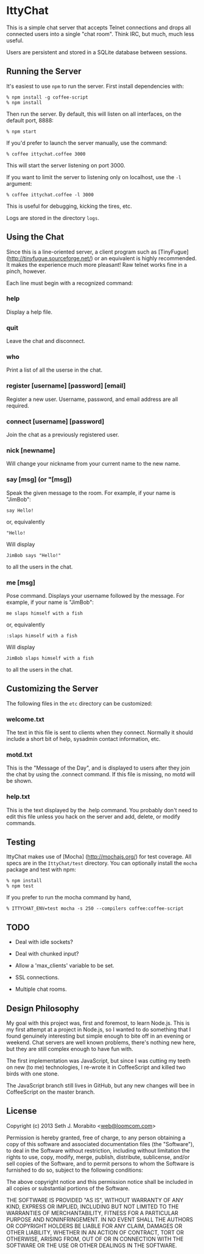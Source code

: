 IttyChat
========

This is a simple chat server that accepts Telnet connections and drops
all connected users into a single "chat room". Think IRC, but much,
much less useful.

Users are persistent and stored in a SQLite database between sessions.


Running the Server
------------------

It's easiest to use `npm` to run the server. First install dependencies with:

    % npm install -g coffee-script
    % npm install

Then run the server. By default, this will listen on all interfaces,
on the default port, 8888:

    % npm start

If you'd prefer to launch the server manually, use the command:

    % coffee ittychat.coffee 3000

This will start the server listening on port 3000.

If you want to limit the server to listening only on localhost, use
the `-l` argument:

    % coffee ittychat.coffee -l 3000

This is useful for debugging, kicking the tires, etc.

Logs are stored in the directory `logs`.

Using the Chat
--------------

Since this is a line-oriented server, a client program such as
[TinyFugue] (http://tinyfugue.sourceforge.net/) or an equivalent is
highly recommended. It makes the experience much more pleasant!  Raw
telnet works fine in a pinch, however.

Each line must begin with a recognized command:

### help

Display a help file.

### quit

Leave the chat and disconnect.

### who

Print a list of all the userse in the chat.

### register [username] [password] [email]

Register a new user. Username, password, and email address are all
required.

### connect [username] [password]

Join the chat as a previously registered user.

### nick [newname]

Will change your nickname from your current name to the new name.

### say [msg] (or "[msg])

Speak the given message to the room. For example, if your name is
"JimBob":

    say Hello!

or, equivalently

    "Hello!

Will display

    JimBob says "Hello!"

to all the users in the chat.

### me [msg]

Pose command. Displays your username followed by the message.  For
example, if your name is "JimBob":

    me slaps himself with a fish

or, equivalently

    :slaps himself with a fish

Will display

    JimBob slaps himself with a fish

to all the users in the chat.


Customizing the Server
---------------------

The following files in the `etc` directory can be customized:

### welcome.txt

The text in this file is sent to clients when they connect. Normally
it should include a short bit of help, sysadmin contact information,
etc.

### motd.txt

This is the "Message of the Day", and is displayed to users after they
join the chat by using the .connect command. If this file is missing,
no motd will be shown.

### help.txt

This is the text displayed by the .help command. You probably don't
need to edit this file unless you hack on the server and add, delete,
or modify commands.

Testing
-------

IttyChat makes use of [Mocha] (http://mochajs.org/)
for test coverage. All specs are in the `IttyChat/test` directory. You
can optionally install the `mocha` package and test with npm:

    % npm install
    % npm test

If you prefer to run the mocha command by hand,

    % ITTYCHAT_ENV=test mocha -s 250 --compilers coffee:coffee-script

TODO
----

* Deal with idle sockets?

* Deal with chunked input?

* Allow a 'max_clients' variable to be set.

* SSL connections.

* Multiple chat rooms.


Design Philosophy
-----------------

My goal with this project was, first and foremost, to learn Node.js.
This is my first attempt at a project in Node.js, so I wanted to do
something that I found genuinely interesting but simple enough to bite
off in an evening or weekend. Chat servers are well known problems,
there's nothing new here, but they are still complex enough to have fun
with.

The first implementation was JavaScript, but since I was cutting my
teeth on new (to me) technologies, I re-wrote it in CoffeeScript and
killed two birds with one stone.

The JavaScript branch still lives in GitHub, but any new changes
will bee in CoffeeScript on the master branch.


License
-------

Copyright (c) 2013 Seth J. Morabito &lt;web@loomcom.com&gt;

Permission is hereby granted, free of charge, to any person obtaining
a copy of this software and associated documentation files (the
"Software"), to deal in the Software without restriction, including
without limitation the rights to use, copy, modify, merge, publish,
distribute, sublicense, and/or sell copies of the Software, and to
permit persons to whom the Software is furnished to do so, subject to
the following conditions:

The above copyright notice and this permission notice shall be
included in all copies or substantial portions of the Software.

THE SOFTWARE IS PROVIDED "AS IS", WITHOUT WARRANTY OF ANY KIND,
EXPRESS OR IMPLIED, INCLUDING BUT NOT LIMITED TO THE WARRANTIES OF
MERCHANTABILITY, FITNESS FOR A PARTICULAR PURPOSE AND
NONINFRINGEMENT. IN NO EVENT SHALL THE AUTHORS OR COPYRIGHT HOLDERS BE
LIABLE FOR ANY CLAIM, DAMAGES OR OTHER LIABILITY, WHETHER IN AN ACTION
OF CONTRACT, TORT OR OTHERWISE, ARISING FROM, OUT OF OR IN CONNECTION
WITH THE SOFTWARE OR THE USE OR OTHER DEALINGS IN THE SOFTWARE.
